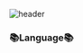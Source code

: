 ![header](http://capsule-render.vercel.app/api?type=slice&color=auto&height=300&section=header&text=Julia's_Github&fontSize=90)

<h3 aligin="center"> 📚Language📚</h3>

